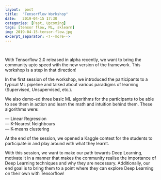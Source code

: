 ```yaml
---
layout:  post
title:  "Tensorflow Workshop"
date:	2019-04-15 17:30
categories: [Past, Upcoming]
tags: [tensor flow, ML, sklearn]
img: 2019-04-15-tensor-flow.jpg
excerpt_separator: <!--more-->
---
```

<br>

With Tensorflow 2.0 released in alpha recently, we want to bring the community upto speed with the new version of the framework. This workshop is a step in that direction!

In the first session of the workshop, we introduced the participants to a typical ML pipeline and talked about various paradigms of learning (Supervised, Unsupervised, etc.).

<!--more-->

We also demo-ed three basic ML algorithms for the participants to be able to see them in action and learn the math and intuition behind them. These algorithms were:

— Linear Regression <br>
— K-Nearest Neighbours <br>
— K-means clustering

At the end of the session, we opened a Kaggle contest for the students to participate in and play around with what they learnt.

With this session, we want to make our path towards Deep Learning, motivate it in a manner that makes the community realise the importance of Deep Learning techniques and why they are necessary. Additionally, our end goal is to bring them to a point where they can explore Deep Learning on their own with Tensorflow!

<br>